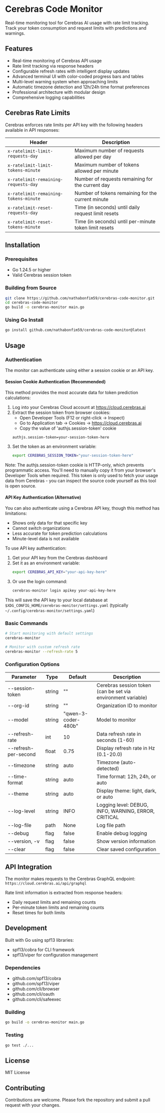 # Cerebras Code Monitor

Real-time monitoring tool for Cerebras AI usage with rate limit tracking. Track your token consumption and request limits with predictions and warnings.

## Features

- Real-time monitoring of Cerebras API usage
- Rate limit tracking via response headers
- Configurable refresh rates with intelligent display updates
- Advanced terminal UI with color-coded progress bars and tables
- Multi-level warning system when approaching limits
- Automatic timezone detection and 12h/24h time format preferences
- Professional architecture with modular design
- Comprehensive logging capabilities

## Cerebras Rate Limits

Cerebras enforces rate limits per API key with the following headers available in API responses:

| Header | Description |
|--------|-------------|
| `x-ratelimit-limit-requests-day` | Maximum number of requests allowed per day |
| `x-ratelimit-limit-tokens-minute` | Maximum number of tokens allowed per minute |
| `x-ratelimit-remaining-requests-day` | Number of requests remaining for the current day |
| `x-ratelimit-remaining-tokens-minute` | Number of tokens remaining for the current minute |
| `x-ratelimit-reset-requests-day` | Time (in seconds) until daily request limit resets |
| `x-ratelimit-reset-tokens-minute` | Time (in seconds) until per-minute token limit resets |

## Installation

### Prerequisites

- Go 1.24.5 or higher
- Valid Cerebras session token

### Building from Source

```bash
git clone https://github.com/nathabonfim59/cerebras-code-monitor.git
cd cerebras-code-monitor
go build -o cerebras-monitor main.go
```

### Using Go Install

```bash
go install github.com/nathabonfim59/cerebras-code-monitor@latest
```

## Usage

### Authentication

The monitor can authenticate using either a session cookie or an API key.

#### Session Cookie Authentication (Recommended)

This method provides the most accurate data for token prediction calculations:

1. Log into your Cerebras Cloud account at https://cloud.cerebras.ai
2. Extract the session token from browser cookies:
   - Open Developer Tools (F12 or right-click → Inspect)
   - Go to Application tab → Cookies → https://cloud.cerebras.ai
   - Copy the value of 'authjs.session-token' cookie
   ```
   authjs.session-token=your-session-token-here
   ```
3. Set the token as an environment variable:
   ```bash
   export CEREBRAS_SESSION_TOKEN="your-session-token-here"
   ```

Note: The authjs.session-token cookie is HTTP-only, which prevents programmatic access. 
You'll need to manually copy it from your browser's Developer Tools when required. 
This token is only used to fetch your usage data from Cerebras - you can inspect the 
source code yourself as this tool is open source.

#### API Key Authentication (Alternative)

You can also authenticate using a Cerebras API key, though this method has limitations:
- Shows only data for that specific key
- Cannot switch organizations
- Less accurate for token prediction calculations
- Minute-level data is not available

To use API key authentication:
1. Get your API key from the Cerebras dashboard
2. Set it as an environment variable:
   ```bash
   export CEREBRAS_API_KEY="your-api-key-here"
   ```
3. Or use the login command:
   ```bash
   cerebras-monitor login apikey your-api-key-here
   ```

This will save the API key to your local database at `$XDG_CONFIG_HOME/cerebras-monitor/settings.yaml` (typically `~/.config/cerebras-monitor/settings.yaml`)

### Basic Commands

```bash
# Start monitoring with default settings
cerebras-monitor

# Monitor with custom refresh rate
cerebras-monitor --refresh-rate 5
```

### Configuration Options

| Parameter | Type | Default | Description |
|-----------|------|---------|-------------|
| --session-token | string | "" | Cerebras session token (can be set via environment variable) |
| --org-id | string | "" | Organization ID to monitor |
| --model | string | "qwen-3-coder-480b" | Model to monitor |
| --refresh-rate | int | 10 | Data refresh rate in seconds (1-60) |
| --refresh-per-second | float | 0.75 | Display refresh rate in Hz (0.1-20.0) |
| --timezone | string | auto | Timezone (auto-detected) |
| --time-format | string | auto | Time format: 12h, 24h, or auto |
| --theme | string | auto | Display theme: light, dark, or auto |
| --log-level | string | INFO | Logging level: DEBUG, INFO, WARNING, ERROR, CRITICAL |
| --log-file | path | None | Log file path |
| --debug | flag | false | Enable debug logging |
| --version, -v | flag | false | Show version information |
| --clear | flag | false | Clear saved configuration |

## API Integration

The monitor makes requests to the Cerebras GraphQL endpoint:
`https://cloud.cerebras.ai/api/graphql`

Rate limit information is extracted from response headers:
- Daily request limits and remaining counts
- Per-minute token limits and remaining counts
- Reset times for both limits

## Development

Built with Go using spf13 libraries:
- spf13/cobra for CLI framework
- spf13/viper for configuration management

### Dependencies

- github.com/spf13/cobra
- github.com/spf13/viper
- github.com/cli/browser
- github.com/cli/oauth
- github.com/cli/safeexec

### Building

```bash
go build -o cerebras-monitor main.go
```

### Testing

```bash
go test ./...
```

## License

MIT License

## Contributing

Contributions are welcome. Please fork the repository and submit a pull request with your changes.